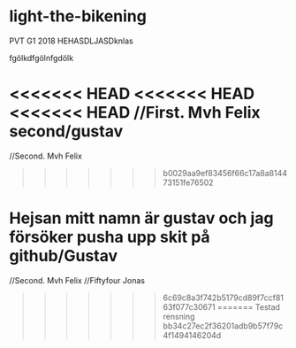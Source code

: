 # light-the-bikening
PVT G1 2018 HEHASDLJASDknlas

fgölkdfgölnfgdölk

<<<<<<< HEAD
<<<<<<< HEAD
<<<<<<< HEAD
//First. Mvh Felix
second/gustav
=======
//Second. Mvh Felix
>>>>>>> b0029aa9ef83456f66c17a8a814473151fe76502



Hejsan mitt namn är gustav och jag försöker pusha upp skit på github/Gustav
=======
//Second. Mvh Felix
//Fiftyfour Jonas
>>>>>>> 6c69c8a3f742b5179cd89f7ccf8163f077c30671
=======
Testad rensning
>>>>>>> bb34c27ec2f36201adb9b57f79c4f1494146204d
